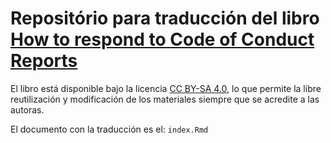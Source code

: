 # Repositório para traducción del libro [How to respond to Code of Conduct Reports](https://frameshiftconsulting.com/resources/code-of-conduct-book/)

El libro está disponible bajo la licencia [CC BY-SA 4.0](https://creativecommons.org/licenses/by-sa/4.0/), lo que permite la libre reutilización y modificación de los materiales siempre que se acredite a las autoras.

El documento con la traducción es el: `index.Rmd`
